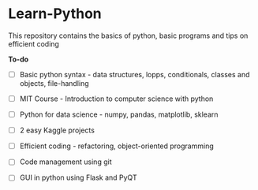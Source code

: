 # Learn-Python
This repository contains the basics of python, basic programs and tips on efficient coding

**To-do**
- [ ] Basic python syntax - data structures, lopps, conditionals, classes and objects, file-handling
- [ ] MIT Course - Introduction to computer science with python
- [ ] Python for data science - numpy, pandas, matplotlib, sklearn
- [ ] 2 easy Kaggle projects
- [ ] Efficient coding - refactoring, object-oriented programming
- [ ] Code management using git 
- [ ] GUI in python using Flask and PyQT

